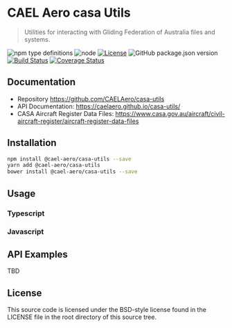 
# CAEL Aero casa Utils

> Utilities for interacting with Gliding Federation of Australia files and systems. 

![npm type definitions](https://img.shields.io/npm/types/@cael-aero/casa-utils)
![node](https://img.shields.io/node/v/@cael-aero/casa-utils)
[![License](https://img.shields.io/badge/License-BSD%203--Clause-blue.svg)](https://opensource.org/licenses/BSD-3-Clause)
![GitHub package.json version](https://img.shields.io/github/package-json/v/CAELAero/casa-utils)
[![Build Status](https://travis-ci.com/CAELAero/casa-utils.svg?branch=master)](https://travis-ci.com/CAELAero/casa-utils)
[![Coverage Status](https://coveralls.io/repos/github/CAELAero/casa-utils/badge.svg)](https://coveralls.io/github/CAELAero/casa-utils)

## Documentation

* Repository https://github.com/CAELAero/casa-utils
* API Documentation: https://caelaero.github.io/casa-utils/
* CASA Aircraft Register Data Files: https://www.casa.gov.au/aircraft/civil-aircraft-register/aircraft-register-data-files
 
## Installation

```sh
npm install @cael-aero/casa-utils --save
yarn add @cael-aero/casa-utils
bower install @cael-aero/casa-utils --save
```                                      

## Usage

### Typescript

### Javascript

## API Examples

TBD

## License
This source code is licensed under the BSD-style license found in the
LICENSE file in the root directory of this source tree. 
